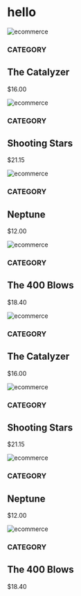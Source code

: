 # hello<section class="text-gray-600 body-font">
  <div class="container px-5 py-24 mx-auto">
    <div class="flex flex-wrap -m-4">
      <div class="lg:w-1/4 md:w-1/2 p-4 w-full">
        <a class="block relative h-48 rounded overflow-hidden">
          <img alt="ecommerce" class="object-cover object-center w-full h-full block" src="https://dummyimage.com/420x260">
        </a>
        <div class="mt-4">
          <h3 class="text-gray-500 text-xs tracking-widest title-font mb-1">CATEGORY</h3>
          <h2 class="text-gray-900 title-font text-lg font-medium">The Catalyzer</h2>
          <p class="mt-1">$16.00</p>
        </div>
      </div>
      <div class="lg:w-1/4 md:w-1/2 p-4 w-full">
        <a class="block relative h-48 rounded overflow-hidden">
          <img alt="ecommerce" class="object-cover object-center w-full h-full block" src="https://dummyimage.com/421x261">
        </a>
        <div class="mt-4">
          <h3 class="text-gray-500 text-xs tracking-widest title-font mb-1">CATEGORY</h3>
          <h2 class="text-gray-900 title-font text-lg font-medium">Shooting Stars</h2>
          <p class="mt-1">$21.15</p>
        </div>
      </div>
      <div class="lg:w-1/4 md:w-1/2 p-4 w-full">
        <a class="block relative h-48 rounded overflow-hidden">
          <img alt="ecommerce" class="object-cover object-center w-full h-full block" src="https://dummyimage.com/422x262">
        </a>
        <div class="mt-4">
          <h3 class="text-gray-500 text-xs tracking-widest title-font mb-1">CATEGORY</h3>
          <h2 class="text-gray-900 title-font text-lg font-medium">Neptune</h2>
          <p class="mt-1">$12.00</p>
        </div>
      </div>
      <div class="lg:w-1/4 md:w-1/2 p-4 w-full">
        <a class="block relative h-48 rounded overflow-hidden">
          <img alt="ecommerce" class="object-cover object-center w-full h-full block" src="https://dummyimage.com/423x263">
        </a>
        <div class="mt-4">
          <h3 class="text-gray-500 text-xs tracking-widest title-font mb-1">CATEGORY</h3>
          <h2 class="text-gray-900 title-font text-lg font-medium">The 400 Blows</h2>
          <p class="mt-1">$18.40</p>
        </div>
      </div>
      <div class="lg:w-1/4 md:w-1/2 p-4 w-full">
        <a class="block relative h-48 rounded overflow-hidden">
          <img alt="ecommerce" class="object-cover object-center w-full h-full block" src="https://dummyimage.com/424x264">
        </a>
        <div class="mt-4">
          <h3 class="text-gray-500 text-xs tracking-widest title-font mb-1">CATEGORY</h3>
          <h2 class="text-gray-900 title-font text-lg font-medium">The Catalyzer</h2>
          <p class="mt-1">$16.00</p>
        </div>
      </div>
      <div class="lg:w-1/4 md:w-1/2 p-4 w-full">
        <a class="block relative h-48 rounded overflow-hidden">
          <img alt="ecommerce" class="object-cover object-center w-full h-full block" src="https://dummyimage.com/425x265">
        </a>
        <div class="mt-4">
          <h3 class="text-gray-500 text-xs tracking-widest title-font mb-1">CATEGORY</h3>
          <h2 class="text-gray-900 title-font text-lg font-medium">Shooting Stars</h2>
          <p class="mt-1">$21.15</p>
        </div>
      </div>
      <div class="lg:w-1/4 md:w-1/2 p-4 w-full">
        <a class="block relative h-48 rounded overflow-hidden">
          <img alt="ecommerce" class="object-cover object-center w-full h-full block" src="https://dummyimage.com/427x267">
        </a>
        <div class="mt-4">
          <h3 class="text-gray-500 text-xs tracking-widest title-font mb-1">CATEGORY</h3>
          <h2 class="text-gray-900 title-font text-lg font-medium">Neptune</h2>
          <p class="mt-1">$12.00</p>
        </div>
      </div>
      <div class="lg:w-1/4 md:w-1/2 p-4 w-full">
        <a class="block relative h-48 rounded overflow-hidden">
          <img alt="ecommerce" class="object-cover object-center w-full h-full block" src="https://dummyimage.com/428x268">
        </a>
        <div class="mt-4">
          <h3 class="text-gray-500 text-xs tracking-widest title-font mb-1">CATEGORY</h3>
          <h2 class="text-gray-900 title-font text-lg font-medium">The 400 Blows</h2>
          <p class="mt-1">$18.40</p>
        </div>
      </div>
    </div>
  </div>
</section>
